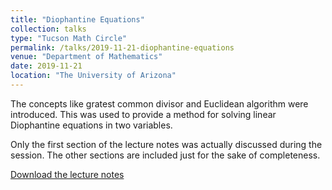 ```yaml
---
title: "Diophantine Equations"
collection: talks
type: "Tucson Math Circle"
permalink: /talks/2019-11-21-diophantine-equations
venue: "Department of Mathematics"
date: 2019-11-21
location: "The University of Arizona"
---
```


The concepts like gratest common divisor and Euclidean algorithm were introduced. This was used to provide a method for solving linear Diophantine equations in two variables.

Only the first section of the lecture notes was actually discussed during the session. The other sections are included just for the sake of completeness. 

[Download the lecture notes](http://gkorpal.github.io/files/diophnatine-problems.pdf)
